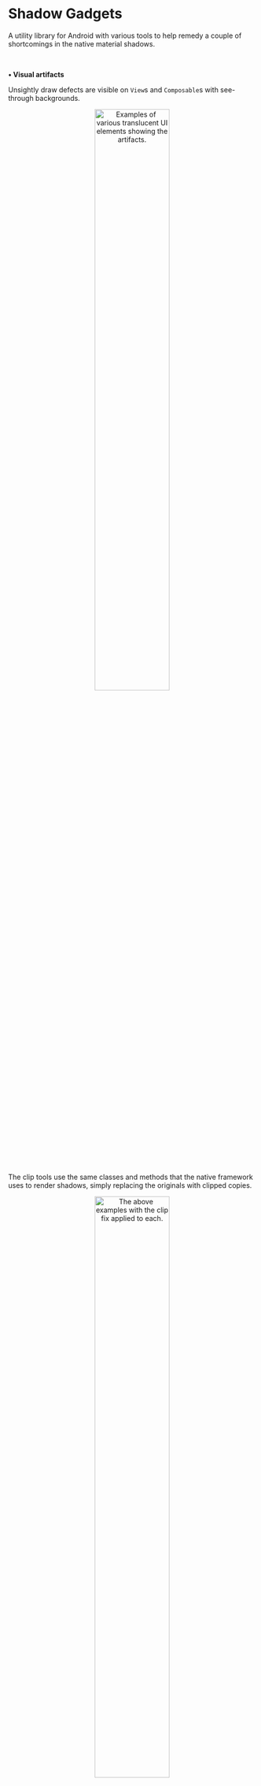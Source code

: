 # Shadow Gadgets

A utility library for Android with various tools to help remedy a couple of
shortcomings in the native material shadows.

<br />

**• Visual artifacts**

Unsightly draw defects are visible on `View`s and `Composable`s with see-through
backgrounds.

<p align="center">
<img src="images/intro_clip_broken.png"
alt="Examples of various translucent UI elements showing the artifacts."
width="55%" />
</p>

The clip tools use the same classes and methods that the native framework uses
to render shadows, simply replacing the originals with clipped copies.

<p align="center">
<img src="images/intro_clip_fixed.png"
alt="The above examples with the clip fix applied to each."
width="55%" />
</p>

**• Color support**

Shadow colors were not added to the SDK until API level 28 (Pie). Before that,
the only relevant adjustment available was the alpha value of plain black.

Like the clip feature, color compat uses the same native classes and methods,
replacing the originals with tinted copies. Only one color can be applied with
this technique, however, as it's not possible to separate the ambient and spot
shadows at this level.

<p align="center">
<img src="images/intro_color_compat.png"
alt="Two shadows, one with native colors, the other tinted with color compat."
width="30%" />
</p>

Though the differences are noticeable when compared side by side, the compat
results are likely sufficient for many cases.

<br />

### Before getting started…

Please note that clipping the artifact is not necessary if the UI element's
background and the region behind it are each a single simple color. In that
case, it is preferable to calculate the opaque color that results from
compositing the translucent one over the other, and set that as the element's
background instead.

- Compose already has the [`compositeOver()`][ComposeComposite] function in its
  `androidx.compose.ui.graphics.Color` class that can do the necessary
  calculations internally.

- The View framework has no such function out of the box, but [this
  extension][ViewsComposite] from the androidx test source shows how to do the
  math for `android.graphics.Color`.

<br />

## Contents

- [**Views**](#views)

  The `view` package contains several extension properties and helper classes to
  apply the library's clip fix and color compat functionalities in Android's
  native framework.

- [**Compose**](#compose)

  For the analogous features in the modern UI toolkit, the `compose` package
  comprises just two functions (and one overload) as direct replacements for the
  inbuilt shadow.

- [**Notes**][notes]

  Important information and caveats for each framework and the project overall.

- [**Download**](#download)

  Compiled artifacts are available through JitPack.

- [**Documentation ↗**][Documentation]

  Note that inherited members are suppressed to prevent, for example, all of
  `ViewGroup`s visible members being listed for each `ShadowsViewGroup`.

<br />

## Views

The library's features are applied to individual `View`s through extension
properties, the main two being:

- [`var View.clipOutlineShadow: Boolean`][clipOutlineShadow]

  Basically a switch that toggles the clip fix on the receiver `View`. When
  `true`, the intrinsic shadow is disabled and replaced with a clipped copy.

- [`var View.outlineShadowColorCompat: Int`][outlineShadowColorCompat]

  Takes a `@ColorInt` with which to tint replacement shadows on versions before
  Pie. A separate extension is available to force it on newer versions, and it
  can be used with or without the clip feature. The particulars can be found on
  [its wiki page][ViewColorCompatWiki].

Usage is as easy as it seems:

```kotlin
view.clipOutlineShadow = true
view.outlineShadowColorCompat = Color.BLUE
```

That's it. Unless your setup requires that a sibling `View` overlap a target of
the fix, or it involves a target with an irregular shape on Android R and above,
that's possibly all you need.

Though the library's shadow is actually being handled and drawn in the parent
`ViewGroup`, these properties can be set on the target `View` at any time, even
while it's unattached, so there's no need to worry about timing. Additionally,
the shadow automatically animates and transforms along with its target, and it
will handle moving itself to any new parents, should the target be moved.

It is hoped that that simple usage should cover most cases. For those setups
that might be problematic, the library offers a few other configuration
properties as possible fixes.

### Limitations and recourses

- #### Overlapping sibling Views

  To accomplish its effect, the library disables a target's intrinsic shadow and
  draws a clipped replacement in its parent `ViewGroup`'s overlay by default, in
  front of all of the parent's children. This can cause a problem when a sibling
  with a higher elevation overlaps the target.

  <p align="center">
  <img src="images/plane_foreground_broken.png"
  alt="A View's clipped shadow incorrectly drawn on top of its higher sibling."
  width="20%" />
  </p>

  The [`ShadowPlane`][ShadowPlane] enum defines other options for different points in
  the hierarchy's draw routine where the library shadow can be inserted.
  Specifics and requirements are given on [its wiki page][ShadowPlaneWiki].

- #### Irregular shapes on Android R+

  Starting with API level 30, `View`s that are not shaped as circles, plain
  rectangles, or single-radius rounded rectangles require that the user provide
  the outline `Path` for the clip.

  <p align="center">
  <img src="images/view_path_provider.png"
  alt="A View in the shape of a puzzle piece with its shadow clipped."
  width="20%" />
  </p>

  This is done with the [`ViewPathProvider`][ViewPathProvider] interface,
  details and examples for which are discussed on [its wiki
  page][ViewPathProviderWiki].

- #### Parent matrix on Android N-P

  On API levels 24 through 28 (Nougat, Oreo, and Pie), differences in some of
  the low-level graphics operations can give rise to a misalignment in the clip
  region if the parent `ViewGroup` has been transformed by, for example, a
  running animation.

  <p align="center">
  <img src="images/parent_matrix_defect.png"
  alt="A misaligned clip region is shown in a parent scaled by an animation."
  width="20%" />
  </p>

  If observed, the [`View.forceShadowLayer`][forceShadowLayer] property can be
  used to mitigate, as explained on [its wiki page][forceShadowLayerWiki].

### ViewGroups

Several specialized subclasses of common `ViewGroup`s are included mainly as
helpers that allow shadow properties to be set on `View`s from attributes in
layout XML, without the need for extra code.

The library's features work rather well in Android Studio's layout preview, so
even if you don't intend to use them at runtime, these groups may still be
useful during design.

<p align="center">
<img src="images/layout_editor.png"
alt="Screenshot of Android Studio showing library effects in the layout editor."
width="40%" />
</p>

Information on the two general types of groups – Regular and Recycling – along
with descriptions of their behaviors and usage in layout XML can be found on the
[ViewGroups wiki page][ViewGroupsWiki].

### Drawable

[`ShadowDrawable`][ShadowDrawable] is a thin wrapper around the core classes
that allows these shadows to be drawn manually without having to mess with the
`core` module. Information on requirements and usage, and links to examples can
be found on the [Drawable wiki page][DrawableWiki].

<br />

## Compose

Since Compose already allows shadows to be handled and manipulated as discrete
UI elements, employing the library's features here is straightforward and
routine.

The base [`clippedShadow`][clippedShadow] is a drop-in replacement for Compose's
[`shadow`][shadow] function, with the exact same signature and defaults, and
identical usage. For example:

```kotlin
Box(
    Modifier
        .clippedShadow(
            elevation = 10.dp,
            shape = CircleShape
        )
    …
)
```

Color compat is handled with additional parameters in an overload.

```kotlin
Box(
    Modifier
        .clippedShadow(
            elevation = 10.dp,
            shape = CircleShape,
            colorCompat = Color.Blue,
            forceColorCompat = true
        )
    …
)
```

For those cases where you need only color compat without the clip,
[`shadowCompat`][shadowCompat] is a more performant option.

```kotlin
Box(
    Modifier
        .shadowCompat(
            elevation = 10.dp,
            shape = CircleShape,
            ambientColor = Color.Blue,
            spotColor = Color.Cyan,
            colorCompat = Color.Blue
        )
    …
)
```

Details and examples for both functions can be found on the [Compose wiki
page][ComposeWiki].

<br />

## Download

The library is available as a compiled dependency through the very handy service
[JitPack][JitPack]. To enable download in a modern Gradle setup, add their Maven
URL to the `repositories` block inside the `dependencyResolutionManagement` in
the root project's `settings.gradle[.kts]` file; e.g.:

```kotlin
dependencyResolutionManagement {
    …
    repositories {
        …
        maven { url 'https://jitpack.io' }
    }
}
```

Then add a dependency for [the latest release][Releases] of whichever module is
required, `view` or `compose`:

```kotlin
dependencies {
    …
    implementation 'com.github.zed-alpha.shadow-gadgets:view:[latest-release]'
    implementation 'com.github.zed-alpha.shadow-gadgets:compose:[latest-release]'
}
```

You can also get the `core` module directly, if you'd like, but there are no
examples or docs for it, and its API is liable to change drastically without
notice.

<br />

## License

MIT License

Copyright (c) 2024 zed-alpha

Permission is hereby granted, free of charge, to any person obtaining a copy of
this software and associated documentation files (the "Software"), to deal in
the Software without restriction, including without limitation the rights to
use, copy, modify, merge, publish, distribute, sublicense, and/or sell copies of
the Software, and to permit persons to whom the Software is furnished to do so,
subject to the following conditions:

The above copyright notice and this permission notice shall be included in all
copies or substantial portions of the Software.

THE SOFTWARE IS PROVIDED "AS IS", WITHOUT WARRANTY OF ANY KIND, EXPRESS OR
IMPLIED, INCLUDING BUT NOT LIMITED TO THE WARRANTIES OF MERCHANTABILITY, FITNESS
FOR A PARTICULAR PURPOSE AND NONINFRINGEMENT. IN NO EVENT SHALL THE AUTHORS OR
COPYRIGHT HOLDERS BE LIABLE FOR ANY CLAIM, DAMAGES OR OTHER LIABILITY, WHETHER
IN AN ACTION OF CONTRACT, TORT OR OTHERWISE, ARISING FROM, OUT OF OR IN
CONNECTION WITH THE SOFTWARE OR THE USE OR OTHER DEALINGS IN THE SOFTWARE.


  [ComposeComposite]: https://developer.android.com/reference/kotlin/androidx/compose/ui/graphics/Color#(androidx.compose.ui.graphics.Color).compositeOver(androidx.compose.ui.graphics.Color)

  [ViewsComposite]: https://github.com/androidx/androidx/blob/fcb9a89959e0bbbdd1ec63ac82e279feb8336daa/graphics/graphics-core/src/androidTest/java/androidx/graphics/surface/SurfaceControlCompatTest.kt#L1783

  [notes]: https://github.com/zed-alpha/shadow-gadgets/wiki/Notes

  [Documentation]: https://zed-alpha.github.io/shadow-gadgets

  [clipOutlineShadow]: https://zed-alpha.github.io/shadow-gadgets/view/com.zedalpha.shadowgadgets.view/clip-outline-shadow.html

  [outlineShadowColorCompat]: https://zed-alpha.github.io/shadow-gadgets/view/com.zedalpha.shadowgadgets.view/outline-shadow-color-compat.html

  [ViewColorCompatWiki]: https://github.com/zed-alpha/shadow-gadgets/wiki/Color-compat

  [ShadowPlane]: https://zed-alpha.github.io/shadow-gadgets/view/com.zedalpha.shadowgadgets.view/-shadow-plane/index.html

  [ShadowPlaneWiki]: https://github.com/zed-alpha/shadow-gadgets/wiki/ShadowPlane

  [ViewPathProvider]: https://zed-alpha.github.io/shadow-gadgets/view/com.zedalpha.shadowgadgets.view/-view-path-provider/index.html

  [ViewPathProviderWiki]: https://github.com/zed-alpha/shadow-gadgets/wiki/ViewPathProvider

  [forceShadowLayer]: https://zed-alpha.github.io/shadow-gadgets/view/com.zedalpha.shadowgadgets.view/force-shadow-layer.html

  [forceShadowLayerWiki]: https://github.com/zed-alpha/shadow-gadgets/wiki/View.forceShadowLayer

  [ViewGroupsWiki]: https://github.com/zed-alpha/shadow-gadgets/wiki/ViewGroups

  [ShadowDrawable]: https://zed-alpha.github.io/shadow-gadgets/view/com.zedalpha.shadowgadgets.view.drawable/-shadow-drawable/index.html

  [DrawableWiki]: https://github.com/zed-alpha/shadow-gadgets/wiki/Drawable

  [clippedShadow]: https://zed-alpha.github.io/shadow-gadgets/compose/com.zedalpha.shadowgadgets.compose/clipped-shadow.html

  [shadow]: https://developer.android.com/reference/kotlin/androidx/compose/ui/Modifier#(androidx.compose.ui.Modifier).shadow(androidx.compose.ui.unit.Dp,androidx.compose.ui.graphics.Shape,kotlin.Boolean,androidx.compose.ui.graphics.Color,androidx.compose.ui.graphics.Color)

  [shadowCompat]: https://zed-alpha.github.io/shadow-gadgets/compose/com.zedalpha.shadowgadgets.compose/shadow-compat.html

  [ComposeWiki]: https://github.com/zed-alpha/shadow-gadgets/wiki/Compose

  [JitPack]: https://jitpack.io/#zed-alpha/shadow-gadgets

  [Releases]: https://github.com/zed-alpha/shadow-gadgets/releases